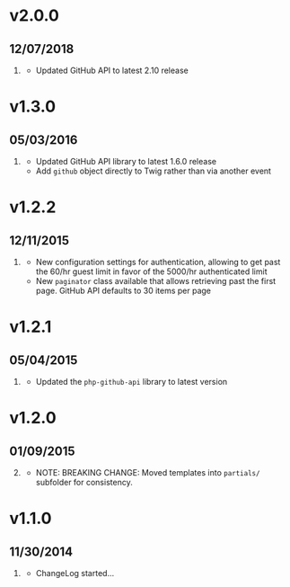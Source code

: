 # v2.0.0
## 12/07/2018

1. [](#improved)
    * Updated GitHub API to latest 2.10 release

# v1.3.0
## 05/03/2016

1. [](#improved)
    * Updated GitHub API library to latest 1.6.0 release
    * Add `github` object directly to Twig rather than via another event

# v1.2.2
## 12/11/2015

1. [](#new)
    * New configuration settings for authentication, allowing to get past the 60/hr guest limit in favor of the 5000/hr authenticated limit
    * New `paginator` class available that allows retrieving past the first page. GitHub API defaults to 30 items per page

# v1.2.1
## 05/04/2015

1. [](#improved)
    * Updated the `php-github-api` library to latest version

# v1.2.0
## 01/09/2015

2. [](#improved)
    * NOTE: BREAKING CHANGE: Moved templates into `partials/` subfolder for consistency.

# v1.1.0
## 11/30/2014

1. [](#new)
    * ChangeLog started...
